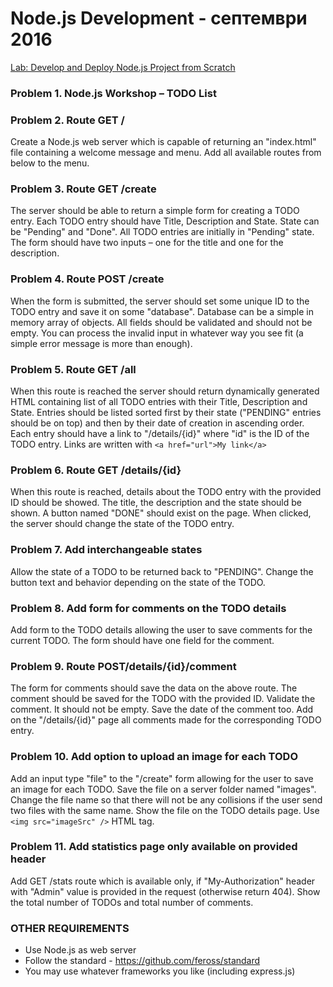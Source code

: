 # Node.js Development - септември 2016

[Lab: Develop and Deploy Node.js Project from Scratch](https://youtu.be/RDnHHDc7sVc)

### Problem 1. Node.js Workshop – TODO List

### Problem 2. Route GET / 
Create a Node.js web server which is capable of returning an "index.html" file containing a welcome message and menu. Add all available routes from below to the menu.

### Problem 3. Route GET /create 
The server should be able to return a simple form for creating a TODO entry. Each TODO entry should have Title, Description and State. State can be "Pending" and "Done". All TODO entries are initially in "Pending" state. The form should have two inputs – one for the title and one for the description.

### Problem 4. Route POST /create 
When the form is submitted, the server should set some unique ID to the TODO entry and save it on some "database". Database can be a simple in memory array of objects. All fields should be validated and should not be empty. You can process the invalid input in whatever way you see fit (a simple error message is more than enough).

### Problem 5. Route GET /all 
When this route is reached the server should return dynamically generated HTML containing list of all TODO entries with their Title, Description and State. Entries should be listed sorted first by their state ("PENDING" entries should be on top) and then by their date of creation in ascending order. Each entry should have a link to "/details/{id}" where "id" is the ID of the TODO entry. Links are written with `<a href="url">My link</a>`

### Problem 6. Route GET /details/{id}
When this route is reached, details about the TODO entry with the provided ID should be showed. The title, the description and the state should be shown. A button named "DONE" should exist on the page. When clicked, the server should change the state of the TODO entry.

### Problem 7. Add interchangeable states
Allow the state of a TODO to be returned back to "PENDING". Change the button text and behavior depending on the state of the TODO.

### Problem 8. Add form for comments on the TODO details
Add form to the TODO details allowing the user to save comments for the current TODO. The form should have one field for the comment. 

### Problem 9. Route POST/details/{id}/comment
The form for comments should save the data on the above route. The comment should be saved for the TODO with the provided ID. Validate the comment. It should not be empty. Save the date of the comment too. Add on the "/details/{id}" page all comments made for the corresponding TODO entry.

### Problem 10. Add option to upload an image for each TODO
Add an input type "file" to the "/create" form allowing for the user to save an image for each TODO. Save the file on a server folder named "images". Change the file name so that there will not be any collisions if the user send two files with the same name. Show the file on the TODO details page. Use `<img src="imageSrc" />` HTML tag.

### Problem 11. Add statistics page only available on provided header
Add GET /stats route which is available only, if "My-Authorization" header with "Admin" value is provided in the request (otherwise return 404). Show the total number of TODOs and total number of comments.

### OTHER REQUIREMENTS

- Use Node.js as web server
- Follow the standard - https://github.com/feross/standard
- You may use whatever frameworks you like (including express.js)



